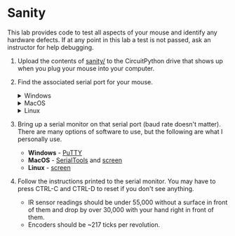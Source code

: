 # Sanity

This lab provides code to test all aspects of your mouse and identify any hardware defects. If at any point in this lab a test is not passed, ask an instructor for help debugging.

1. Upload the contents of [sanity/](../labs/sanity/) to the CircuitPython drive that shows up when you plug your mouse into your computer.
2. Find the associated serial port for your mouse.
    <details>
    <summary>Windows</summary>

    Open up `Device Manager` and check the `Ports (COM & LPT)` dropdown. Your serial (COM) port is one of those. If it's hard to identify, try unplugging and replugging your mouse and see which COM port disappears.

    </details>
    <details>
    <summary>MacOS</summary>

    Run `ls  /dev/tty.*` in Terminal. The correct port is one of those. If it's hard to identify, try unplugging and replugging your mouse and see which port disappears.

    </details>
    <details>
    <summary>Linux</summary>

    Hello there! A fellow power user you are. Your distro may be different, but chances are it's under something like `/dev/ttyACM0`.

    </details>
3. Bring up a serial monitor on that serial port (baud rate doesn't matter). There are many options of software to use, but the following are what I personally use.
    * **Windows** - [PuTTY](https://www.chiark.greenend.org.uk/~sgtatham/putty/latest.html)
    * **MacOS** - [SerialTools](https://apps.apple.com/us/app/serialtools/id611021963?mt=12) and [screen](https://en.wikipedia.org/wiki/GNU_Screen)
    * **Linux** - [screen](https://en.wikipedia.org/wiki/GNU_Screen)
4. Follow the instructions printed to the serial monitor. You may have to press CTRL-C and CTRL-D to reset if you don't see anything.
    * IR sensor readings should be under 55,000 without a surface in front of them and drop by over 30,000 with your hand right in front of them.
    * Encoders should be \~217 ticks per revolution.
